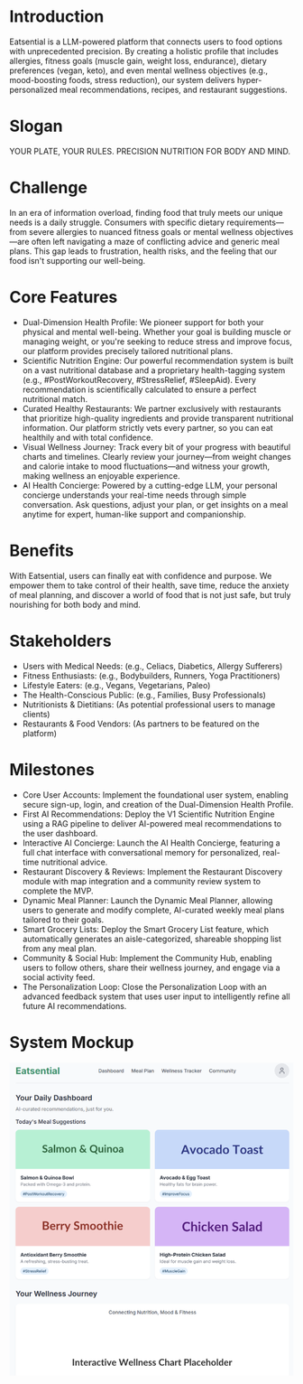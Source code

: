 # Introduction
Eatsential is a LLM-powered platform that connects users to food options with unprecedented precision. By creating a holistic profile that
includes allergies, fitness goals (muscle gain, weight loss, endurance), dietary preferences (vegan, keto), and even mental wellness
objectives (e.g., mood-boosting foods, stress reduction), our system delivers hyper-personalized meal recommendations, recipes, and
restaurant suggestions.

# Slogan
YOUR PLATE, YOUR RULES. PRECISION NUTRITION FOR BODY AND MIND.

# Challenge
In an era of information overload, finding food that truly meets our unique needs is a daily struggle. Consumers with specific dietary requirements—from severe allergies to nuanced fitness goals or mental wellness objectives—are often left navigating a maze of conflicting advice and generic meal plans. This gap leads to frustration, health risks, and the feeling that our food isn't supporting our well-being.

# Core Features
- Dual-Dimension Health Profile: We pioneer support for both your physical and mental well-being. Whether your goal is building muscle or managing weight, or you're seeking to reduce stress and improve focus, our platform provides precisely tailored nutritional plans.
- Scientific Nutrition Engine: Our powerful recommendation system is built on a vast nutritional database and a proprietary health-tagging system (e.g., #PostWorkoutRecovery, #StressRelief, #SleepAid). Every recommendation is scientifically calculated to ensure a perfect nutritional match. 
- Curated Healthy Restaurants: We partner exclusively with restaurants that prioritize high-quality ingredients and provide transparent nutritional information. Our platform strictly vets every partner, so you can eat healthily and with total confidence.
- Visual Wellness Journey: Track every bit of your progress with beautiful charts and timelines. Clearly review your journey—from weight changes and calorie intake to mood fluctuations—and witness your growth, making wellness an enjoyable experience.
- AI Health Concierge: Powered by a cutting-edge LLM, your personal concierge understands your real-time needs through simple conversation. Ask questions, adjust your plan, or get insights on a meal anytime for expert, human-like support and companionship.

# Benefits
With Eatsential, users can finally eat with confidence and purpose. We empower them to take control of their health, save time, reduce the anxiety of meal planning, and discover a world of food that is not just safe, but truly nourishing for both body and mind.

# Stakeholders
- Users with Medical Needs: (e.g., Celiacs, Diabetics, Allergy Sufferers)
- Fitness Enthusiasts: (e.g., Bodybuilders, Runners, Yoga Practitioners)
- Lifestyle Eaters: (e.g., Vegans, Vegetarians, Paleo)
- The Health-Conscious Public: (e.g., Families, Busy Professionals)
- Nutritionists & Dietitians: (As potential professional users to manage clients)
- Restaurants & Food Vendors: (As partners to be featured on the platform)

# Milestones
- Core User Accounts: Implement the foundational user system, enabling secure sign-up, login, and creation of the Dual-Dimension Health Profile.
- First AI Recommendations: Deploy the V1 Scientific Nutrition Engine using a RAG pipeline to deliver AI-powered meal recommendations to the user dashboard.
- Interactive AI Concierge: Launch the AI Health Concierge, featuring a full chat interface with conversational memory for personalized, real-time nutritional advice.
- Restaurant Discovery & Reviews: Implement the Restaurant Discovery module with map integration and a community review system to complete the MVP.
- Dynamic Meal Planner: Launch the Dynamic Meal Planner, allowing users to generate and modify complete, AI-curated weekly meal plans tailored to their goals.
- Smart Grocery Lists: Deploy the Smart Grocery List feature, which automatically generates an aisle-categorized, shareable shopping list from any meal plan.
- Community & Social Hub: Implement the Community Hub, enabling users to follow others, share their wellness journey, and engage via a social activity feed.
- The Personalization Loop: Close the Personalization Loop with an advanced feedback system that uses user input to intelligently refine all future AI recommendations.

# System Mockup
![alt text](image.png)